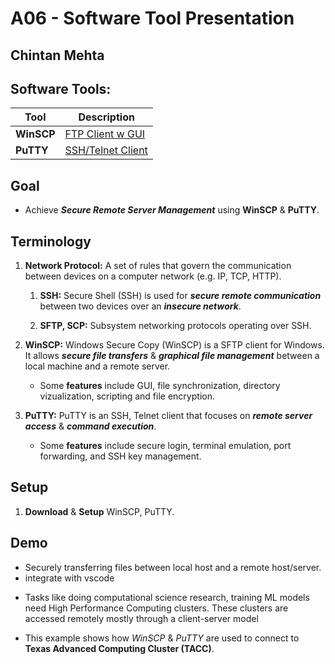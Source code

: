 # A06 - Software Tool Presentation
## Chintan Mehta

## Software Tools:

| Tool  | Description        |
| -------- | ------------------------------- |
|  **WinSCP**  | [FTP Client w GUI](https://winscp.net/eng/docs/feature_index) |
|  **PuTTY**  | [SSH/Telnet Client](https://www.putty.org/)  |

## Goal

* Achieve **_Secure Remote Server Management_** using **WinSCP** & **PuTTY**.

## Terminology

1. **Network Protocol:** A set of rules that govern the communication between devices on a computer network (e.g. IP, TCP, HTTP).

    1. **SSH:** Secure Shell (SSH) is used for **_secure remote communication_** between two devices over an **_insecure network_**.

    2. **SFTP, SCP:** Subsystem networking protocols operating over SSH.

2. **WinSCP:** Windows Secure Copy (WinSCP) is a SFTP client for Windows. It allows **_secure file transfers_** & **_graphical file management_** between a local machine and a remote server. 
    - Some **features** include GUI, file synchronization, directory vizualization, scripting and file encryption. 

3. **PuTTY:** PuTTY is an SSH, Telnet client that focuses on **_remote server access_** & **_command execution_**.
    - Some **features** include secure login, terminal emulation, port forwarding, and SSH key management.



## Setup
1. **Download** & **Setup** WinSCP, PuTTY.

## Demo

- Securely transferring files between local host and a remote host/server.
- integrate with vscode

* Tasks like doing computational science research, training ML models need High Performance Computing clusters. These clusters are accessed remotely mostly through a client-server model

* This example shows how _WinSCP_ & _PuTTY_ are used to connect to **Texas Advanced Computing Cluster (TACC)**.

